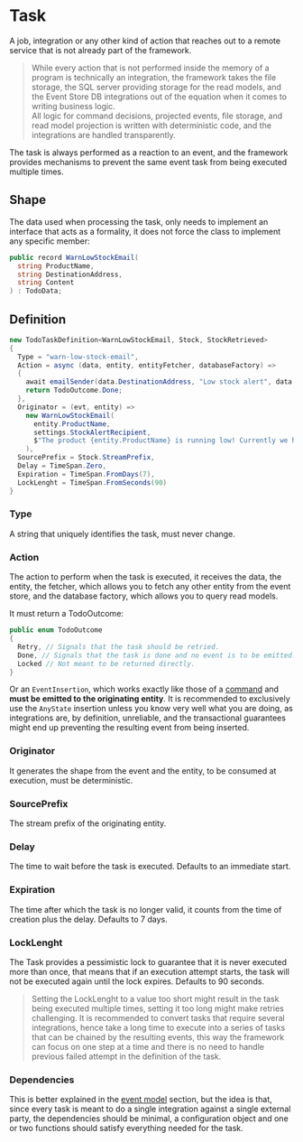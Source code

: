 # Task
A job, integration or any other kind of action that reaches out to a remote service that is not already part of the framework.

> While every action that is not performed inside the memory of a program is technically an integration, the framework takes the file storage, the SQL server providing storage for the read models, and the Event Store DB integrations out of the equation when it comes to writing business logic.<br/>
All logic for command decisions, projected events, file storage, and read model projection is written with deterministic code, and the integrations are handled transparently.

The task is always performed as a reaction to an event, and the framework provides mechanisms to prevent the same event task from being executed multiple times.

## Shape
The data used when processing the task, only needs to implement an interface that acts as a formality, it does not force the class to implement any specific member:

```cs
public record WarnLowStockEmail(
  string ProductName,
  string DestinationAddress,
  string Content
) : TodoData;
```

## Definition
```cs
new TodoTaskDefinition<WarnLowStockEmail, Stock, StockRetrieved>
{
  Type = "warn-low-stock-email",
  Action = async (data, entity, entityFetcher, databaseFactory) =>
  {
    await emailSender(data.DestinationAddress, "Low stock alert", data.Content);
    return TodoOutcome.Done;
  },
  Originator = (evt, entity) =>
    new WarnLowStockEmail(
      entity.ProductName,
      settings.StockAlertRecipient,
      $"The product {entity.ProductName} is running low! Currently we have ${entity.Amount} left."
    ),
  SourcePrefix = Stock.StreamPrefix,
  Delay = TimeSpan.Zero,
  Expiration = TimeSpan.FromDays(7),
  LockLenght = TimeSpan.FromSeconds(90)
}
```

### Type
A string that uniquely identifies the task, must never change.

### Action
The action to perform when the task is executed, it receives the data, the entity, the fetcher, which allows you to fetch any other entity from the event store, and the database factory, which allows you to query read models.

It must return a TodoOutcome:
```cs
public enum TodoOutcome
{
  Retry, // Signals that the task should be retried.
  Done, // Signals that the task is done and no event is to be emitted.
  Locked // Not meant to be returned directly.
}
```
Or an `EventInsertion`, which works exactly like those of a [command](./command.md) and **must be emitted to the originating entity**. It is recommended to exclusively use the `AnyState` insertion unless you know very well what you are doing, as integrations are, by definition, unreliable, and the transactional guarantees might end up preventing the resulting event from being inserted.

### Originator
It generates the shape from the event and the entity, to be consumed at execution, must be deterministic.

### SourcePrefix
The stream prefix of the originating entity.

### Delay
The time to wait before the task is executed. Defaults to an immediate start.

### Expiration
The time after which the task is no longer valid, it counts from the time of creation plus the delay. Defaults to 7 days.

### LockLenght
The Task provides a pessimistic lock to guarantee that it is never executed more than once, that means that if an execution attempt starts, the task will not be executed again until the lock expires. Defaults to 90 seconds.

> Setting the LockLenght to a value too short might result in the task being executed multiple times, setting it too long might make retries challenging. It is recommended to convert tasks that require several integrations, hence take a long time to execute into a series of tasks that can be chained by the resulting events, this way the framework can focus on one step at a time and there is no need to handle previous failed attempt in the definition of the task.

### Dependencies
This is better explained in the [event model](./event-model.md) section, but the idea is that, since every task is meant to do a single integration against a single external party, the dependencies should be minimal, a configuration object and one or two functions should satisfy everything needed for the task.
